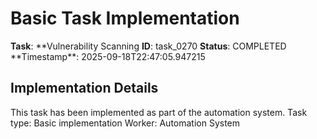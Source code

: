 # Basic Task Implementation

**Task**: **Vulnerability Scanning
**ID**: task_0270
**Status**: COMPLETED
**Timestamp\*\*: 2025-09-18T22:47:05.947215

## Implementation Details

This task has been implemented as part of the automation system.
Task type: Basic implementation
Worker: Automation System
